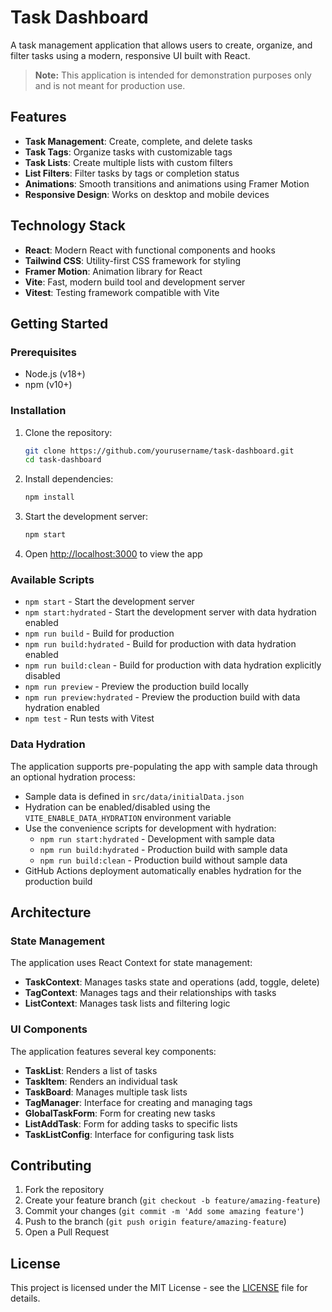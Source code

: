 # Task Dashboard

A task management application that allows users to create, organize, and filter tasks using a modern, responsive UI built with React.

> **Note:** This application is intended for demonstration purposes only and is not meant for production use.

## Features

- **Task Management**: Create, complete, and delete tasks
- **Task Tags**: Organize tasks with customizable tags
- **Task Lists**: Create multiple lists with custom filters
- **List Filters**: Filter tasks by tags or completion status
- **Animations**: Smooth transitions and animations using Framer Motion
- **Responsive Design**: Works on desktop and mobile devices

## Technology Stack

- **React**: Modern React with functional components and hooks
- **Tailwind CSS**: Utility-first CSS framework for styling
- **Framer Motion**: Animation library for React
- **Vite**: Fast, modern build tool and development server
- **Vitest**: Testing framework compatible with Vite

## Getting Started

### Prerequisites

- Node.js (v18+)
- npm (v10+)

### Installation

1. Clone the repository:
   ```bash
   git clone https://github.com/yourusername/task-dashboard.git
   cd task-dashboard
   ```

2. Install dependencies:
   ```bash
   npm install
   ```

3. Start the development server:
   ```bash
   npm start
   ```

4. Open [http://localhost:3000](http://localhost:3000) to view the app

### Available Scripts

- `npm start` - Start the development server
- `npm start:hydrated` - Start the development server with data hydration enabled
- `npm run build` - Build for production
- `npm run build:hydrated` - Build for production with data hydration enabled
- `npm run build:clean` - Build for production with data hydration explicitly disabled
- `npm run preview` - Preview the production build locally
- `npm run preview:hydrated` - Preview the production build with data hydration enabled
- `npm test` - Run tests with Vitest

### Data Hydration

The application supports pre-populating the app with sample data through an optional hydration process:

- Sample data is defined in `src/data/initialData.json`
- Hydration can be enabled/disabled using the `VITE_ENABLE_DATA_HYDRATION` environment variable
- Use the convenience scripts for development with hydration:
  - `npm run start:hydrated` - Development with sample data
  - `npm run build:hydrated` - Production build with sample data
  - `npm run build:clean` - Production build without sample data
- GitHub Actions deployment automatically enables hydration for the production build

## Architecture

### State Management

The application uses React Context for state management:

- **TaskContext**: Manages tasks state and operations (add, toggle, delete)
- **TagContext**: Manages tags and their relationships with tasks
- **ListContext**: Manages task lists and filtering logic

### UI Components

The application features several key components:
- **TaskList**: Renders a list of tasks
- **TaskItem**: Renders an individual task
- **TaskBoard**: Manages multiple task lists
- **TagManager**: Interface for creating and managing tags
- **GlobalTaskForm**: Form for creating new tasks
- **ListAddTask**: Form for adding tasks to specific lists
- **TaskListConfig**: Interface for configuring task lists

## Contributing

1. Fork the repository
2. Create your feature branch (`git checkout -b feature/amazing-feature`)
3. Commit your changes (`git commit -m 'Add some amazing feature'`)
4. Push to the branch (`git push origin feature/amazing-feature`)
5. Open a Pull Request

## License

This project is licensed under the MIT License - see the [LICENSE](LICENSE) file for details.
